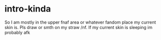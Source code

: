 # intro-kinda
So I am mostly in the upper fnaf area or whatever fandom place my current skin is. Pls draw or smth on my straw /nf. If my current skin is sleeping im probably afk 
